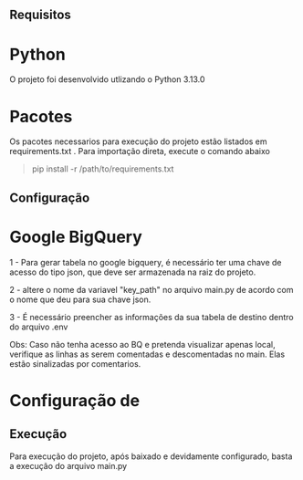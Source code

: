 ## Requisitos

# Python
O projeto foi desenvolvido utlizando o Python 3.13.0

# Pacotes
Os pacotes necessarios para execução do projeto estão listados em requirements.txt . Para importação direta, execute o comando abaixo
> pip install -r /path/to/requirements.txt

## Configuração

# Google BigQuery
1 - Para gerar tabela no google bigquery, é necessário ter uma chave de acesso do tipo json, que deve ser armazenada na raiz do projeto.

2 - altere o nome da variavel "key_path" no arquivo main.py de acordo com o nome que deu para sua chave json.

3 - É necessário preencher as informações da sua tabela de destino dentro do arquivo .env

Obs: Caso não tenha acesso ao BQ e pretenda visualizar apenas local, verifique as linhas as serem comentadas e descomentadas no main. Elas estão sinalizadas por comentarios.


# Configuração de 


## Execução
Para execução do projeto, após baixado e devidamente configurado, basta a execução do arquivo main.py